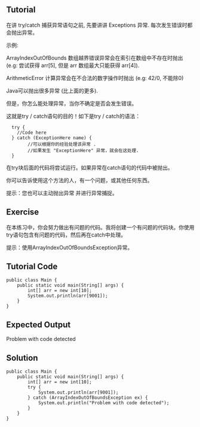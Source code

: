 ﻿Tutorial
--------

在讲 try/catch 捕获异常语句之前, 先要讲讲 Exceptions 异常. 每次发生错误时都会抛出异常。

示例:

ArrayIndexOutOfBounds 数组越界错误异常会在索引在数组中不存在时抛出 (e.g: 尝试获得 arr[5],
但是 arr 数组最大只能获得 arr[4]).

ArithmeticError 计算异常会在不合法的数字操作时抛出 (e.g: 42/0, 不能除0)

Java可以抛出很多异常 (比上面的更多).

但是，你怎么能处理异常，当你不确定是否会发生错误。

这就是try / catch语句的目的！如下是try / catch的语法：

            
      try {
        //Code here
      } catch (ExceptionHere name) {
            //可以根据你的经验处理该异常 .
            //如果发生 "ExceptionHere" 异常，就会在这处理.
      }
    
    
在try块后面的代码将尝试运行。如果异常在catch语句的代码中被抛出。

你可以告诉使用这个方法的人，有一个问题，或其他任何东西。

提示：您也可以主动抛出异常 并进行异常捕捉。

Exercise
--------
在本练习中，你会努力做出有问题的代码。我将创建一个有问题的代码块。你使用try语句包含有问题的代码，然后再在catch中处理。

提示：使用ArrayIndexOutOfBoundsException异常。

Tutorial Code
-------------
    public class Main {
        public static void main(String[] args) {
            int[] arr = new int[10];
            System.out.println(arr[9001]);
        }
    }
Expected Output
---------------
Problem with code detected

Solution
--------
    public class Main {
        public static void main(String[] args) {
            int[] arr = new int[10];
            try {
                System.out.println(arr[9001]);
            } catch (ArrayIndexOutOfBoundsException ex) {
                System.out.println("Problem with code detected");
            }
        }
    }
